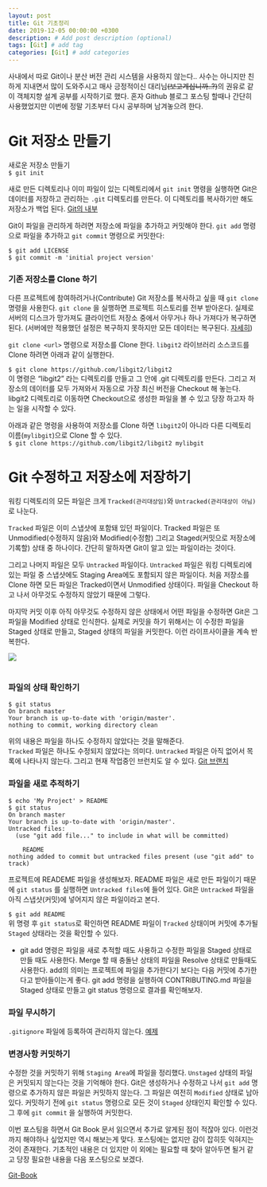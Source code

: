 ```yaml
---
layout: post
title: Git 기초정리
date: 2019-12-05 00:00:00 +0300
description: # Add post description (optional)
tags: [Git] # add tag
categories: [Git] # add categories
---
```


사내에서 따로 Git이나 분산 버전 관리 시스템을 사용하지 않는다.. 사수는 아니지만 친하게 지내면서 많이 도와주시고 매사 긍정적이신 대리님~~(보고계십니까..?)~~의 권유로 같이 객체지향 설계 공부를 시작하기로 했다. 혼자 Github 블로그 포스팅 할때나 간단히 사용했었지만 이번에 정말 기초부터 다시 공부하며 남겨놓으려 한다.

# Git 저장소 만들기

새로운 저장소 만들기<br>
`$ git init`

새로 만든 디렉토리나 이미 파일이 있는 디렉토리에서 `git init` 명령을 실행하면 Git은 데이터를 저장하고 관리하는 `.git` 디렉토리를 만든다. 이 디렉토리를 복사하기만 해도 저장소가 백업 된다. [Git의 내부](https://git-scm.com/book/ko/v2/Git%EC%9D%98-%EB%82%B4%EB%B6%80-Plumbing-%EB%AA%85%EB%A0%B9%EA%B3%BC-Porcelain-%EB%AA%85%EB%A0%B9#ch10-git-internals)

Git이 파일을 관리하게 하려면 저장소에 파일을 추가하고 커밋해야 한다. `git add` 명령으로 파일을 추가하고 `git commit` 명령으로 커밋한다:
```
$ git add LICENSE
$ git commit -m 'initial project version'
```

### 기존 저장소를 Clone 하기
다른 프로젝트에 참여하려거나(Contribute) Git 저장소를 복사하고 싶을 때 `git clone` 명령을 사용한다.
`git clone` 을 실행하면 프로젝트 히스토리를 전부 받아온다. 실제로 서버의 디스크가 망가져도 클라이언트 저장소 중에서 아무거나 하나 가져다가 복구하면 된다. (서버에만 적용했던 설정은 복구하지 못하지만 모든 데이터는 복구된다. [자세히](https://git-scm.com/book/ko/v2/Git-%EC%84%9C%EB%B2%84-%EC%84%9C%EB%B2%84%EC%97%90-Git-%EC%84%A4%EC%B9%98%ED%95%98%EA%B8%B0#_getting_git_on_a_server))

`git clone <url>` 명령으로 저장소를 Clone 한다. `libgit2` 라이브러리 소스코드를 Clone 하려면 아래과 같이 실행한다.

`$ git clone https://github.com/libgit2/libgit2`<br>
이 명령은 “libgit2” 라는 디렉토리를 만들고 그 안에 .git 디렉토리를 만든다. 그리고 저장소의 데이터를 모두 가져와서 자동으로 가장 최신 버전을 Checkout 해 놓는다. libgit2 디렉토리로 이동하면 Checkout으로 생성한 파일을 볼 수 있고 당장 하고자 하는 일을 시작할 수 있다.

아래과 같은 명령을 사용하여 저장소를 Clone 하면 `libgit2`이 아니라 다른 디렉토리 이름(`mylibgit`)으로 Clone 할 수 있다.<br>
`$ git clone https://github.com/libgit2/libgit2 mylibgit`


# Git 수정하고 저장소에 저장하기
워킹 디렉토리의 모든 파일은 크게 `Tracked(관리대상임)`와 `Untracked(관리대상이 아님)`로 나눈다.

`Tracked` 파일은 이미 스냅샷에 포함돼 있던 파일이다. Tracked 파일은 또 Unmodified(수정하지 않음)와 Modified(수정함) 그리고 Staged(커밋으로 저장소에 기록할) 상태 중 하나이다. 간단히 말하자면 Git이 알고 있는 파일이라는 것이다.

그리고 나머지 파일은 모두 `Untracked` 파일이다. `Untracked` 파일은 워킹 디렉토리에 있는 파일 중 스냅샷에도 Staging Area에도 포함되지 않은 파일이다. 처음 저장소를 Clone 하면 모든 파일은 Tracked이면서 Unmodified 상태이다. 파일을 Checkout 하고 나서 아무것도 수정하지 않았기 때문에 그렇다.

마지막 커밋 이후 아직 아무것도 수정하지 않은 상태에서 어떤 파일을 수정하면 Git은 그 파일을 Modified 상태로 인식한다. 실제로 커밋을 하기 위해서는 이 수정한 파일을 Staged 상태로 만들고, Staged 상태의 파일을 커밋한다. 이런 라이프사이클을 계속 반복한다.

![](https://papion93.github.io/img/lifecycle.png)<br><br>

### 파일의 상태 확인하기
```
$ git status
On branch master
Your branch is up-to-date with 'origin/master'.
nothing to commit, working directory clean
```
위의 내용은 파일을 하나도 수정하지 않았다는 것을 말해준다.<br>
`Tracked` 파일은 하나도 수정되지 않았다는 의미다. `Untracked` 파일은 아직 없어서 목록에 나타나지 않는다. 그리고 현재 작업중인 브런치도 알 수 있다. [Git 브랜치](https://git-scm.com/book/ko/v2/Git-%EB%B8%8C%EB%9E%9C%EC%B9%98-%EB%B8%8C%EB%9E%9C%EC%B9%98%EB%9E%80-%EB%AC%B4%EC%97%87%EC%9D%B8%EA%B0%80#ch03-git-branching)

### 파일을 새로 추적하기
```
$ echo 'My Project' > README
$ git status
On branch master
Your branch is up-to-date with 'origin/master'.
Untracked files:
  (use "git add file..." to include in what will be committed)

    README
nothing added to commit but untracked files present (use "git add" to track)
```
프로젝트에 READEME 파일을 생성해보자. README 파일은 새로 만든 파일이기 때문에 `git status` 를 실행하면 `Untracked files`에 들어 있다. Git은 `Untracked` 파일을 아직 스냅샷(커밋)에 넣어지지 않은 파일이라고 본다.

`$ git add README`<br>
위 명령 후 `git status`로 확인하면 README 파일이 `Tracked` 상태이며 커밋에 추가될 `Staged` 상태라는 것을 확인할 수 있다.

* git add 명령은 파일을 새로 추적할 때도 사용하고 수정한 파일을 Staged 상태로 만들 때도 사용한다. Merge 할 때 충돌난 상태의 파일을 Resolve 상태로 만들때도 사용한다. add의 의미는 프로젝트에 파일을 추가한다기 보다는 다음 커밋에 추가한다고 받아들이는게 좋다. git add 명령을 실행하여 CONTRIBUTING.md 파일을 Staged 상태로 만들고 git status 명령으로 결과를 확인해보자.


### 파일 무시하기
`.gitignore` 파일에 등록하여 관리하지 않는다. [예제](https://github.com/github/gitignore)


### 변경사항 커밋하기
수정한 것을 커밋하기 위해 `Staging Area`에 파일을 정리했다. `Unstaged` 상태의 파일은 커밋되지 않는다는 것을 기억해야 한다. Git은 생성하거나 수정하고 나서 `git add` 명령으로 추가하지 않은 파일은 커밋하지 않는다. 그 파일은 여전히 `Modified` 상태로 남아 있다. 커밋하기 전에 `git status` 명령으로 모든 것이 `Staged` 상태인지 확인할 수 있다. 그 후에 `git commit` 을 실행하여 커밋한다.<br>


이번 포스팅을 하면서 Git Book 문서 읽으면서 추가로 알게된 점이 적잖아 있다. 이런것까지 해야하나 싶었지만 역시 해보는게 맞다. 포스팅에는 없지만 감이 잡히듯 익혀지는 것이 존재한다. 기초적인 내용은 더 있지만 이 외에는 필요할 때 찾아 알아두면 될거 같고 당장 필요한 내용을 다음 포스팅으로 보겠다.

[Git-Book](https://git-scm.com/book/ko/v2)
